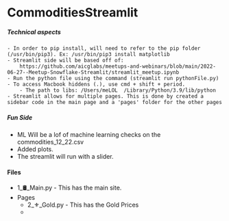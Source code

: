# CommoditiesStreamlit

##### Technical aspects
    - In order to pip install, will need to refer to the pip folder (/usr/bin/pip3). Ex: /usr/bin/pip3 install matplotlib
    - Streamlit side will be based off of: 
        https://github.com/aicglabs/meetups-and-webinars/blob/main/2022-06-27--Meetup-Snowflake-Streamlit/streamlit_meetup.ipynb
    - Run the python file using the command (streamlit run pythonFile.py)
    - To access Macbook hiddens (.), use cmd + shift + period.
        - The path to libs: /Users/meLOL  /Library/Python/3.9/lib/python
    - Streamlit allows for multiple pages. This is done by created a sidebar code in the main page and a 'pages' folder for the other pages

##### Fun Side
- ML Will be a lof of machine learning checks on the commodities_12_22.csv 
- Added plots.
- The streamlit will run with a slider. 

#### Files
- 1_🛢️_Main.py - This has the main site.
- Pages
    - 2_⚜️_Gold.py - This has the Gold Prices
    - 